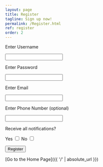 ```yaml
---
layout: page
title: Register
tagline: Sign up now!
permalink: /Register.html
ref: register
order: 2
---
```


Enter Username 

<input type="text">

Enter Password

<input type="password">

Enter Email

<input type="email">

Enter Phone Number (optional)

<input type="text">

Receive all notifications?

Yes <input type="checkbox">
No <input type="checkbox">

<button type="submit" class="registerbtn">Register</button>

[Go to the Home Page]({{ '/' | absolute_url }})
